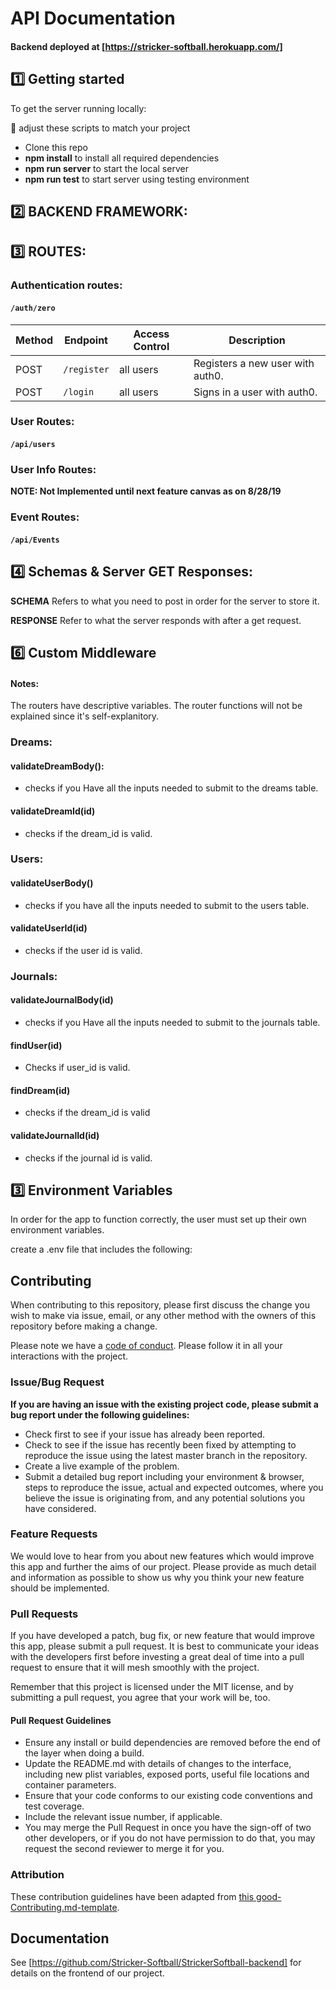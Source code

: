 
# API Documentation

#### Backend deployed at [https://stricker-softball.herokuapp.com/]

## 1️⃣ Getting started

To get the server running locally:

🚫 adjust these scripts to match your project

- Clone this repo
- **npm install** to install all required dependencies
- **npm run server** to start the local server
- **npm run test** to start server using testing environment




## :two: BACKEND FRAMEWORK:

<!-- We used:
- NodeJS
- Express
- Cloudinary
- Stripe
- Auth0
- Cors (middleware) -->

## :three: ROUTES:

### Authentication routes:

#### **`/auth/zero`**

| Method | Endpoint                | Access Control      | Description                                        |
| ------ | ----------------------- | ------------------- | -------------------------------------------------- |
| POST   | `/register`             | all users           | Registers a new user with auth0.                   |
| POST   | `/login`                | all users           | Signs in a user with auth0.                        |


### User Routes:

#### **`/api/users`**

<!-- | Method | Endpoint                | Access Control      | Description                                        |
| ------ | ----------------------- | ------------------- | -------------------------------------------------- |
| GET    | `/`                     | restricted          | Returns all users for a user.                      |
| GET    | `/:id `                 | restricted          | Returns all properties for a single user.          |
| GET    | `/:id/dreams`           | restricted          | Dreams belonging to a specific user.               |
| PUT    | `/:id`                  | restricted          | Edit a user's information.                         |
| DELETE | `/:id`                  | restricted          | Delete a user's information.                       | -->

### User Info Routes: 

**NOTE: Not Implemented until next feature canvas as on 8/28/19**
<!-- 
| Method | Endpoint                | Access Control      | Description                                        |
| ------ | ----------------------- | ------------------- | -------------------------------------------------- |
| GET    | `/`                     | restricted          | Returns all user profiles.                         |
| GET    | `/:id          `        | restricted          | Returns info for a single user.                    |
| POST   | `/`                     | restricted          | Post a new user profile.                           |
| PUT    | `/:id`                  | restricted          | Edit a user's profile.                             |
| DELETE | `/:id`                  | restricted          | Delete a user's profile.                           | -->


### Event Routes:

#### **`/api/Events`**

<!-- | Method | Endpoint                | Access Control | Description                          |
| ------ | ----------------------- | -------------- | -------------------------------------|
| GET    | `/`                     | all users      | Returns info for all dream projects. |
| GET    | `/:id`                  | all users      | Returns info for a dream project pertaining to an id. |
| GET    | `/:id/journals`         | all users      | Returns all journals pertaining to a dream project. |
| POST   | `/`                     | restricted     | Post a new dream project.            |
| PUT    | `/:id`                  | restricted     | Modify an existing dream project.    |
| DELETE | `/:id`                  | restricted     | Delete a dream.                      | -->


<!-- ### Journal Routes:

#### **`/api/journals`**

| Method | Endpoint                | Access Control      | Description                                        |
| ------ | ----------------------- | ------------------- | -------------------------------------------------- |
| GET    | `/`                     | All Users           | Returns all journals for a user.                   |
| GET    | `/:id`                  | All Users           | Returns all properties for a single journal.       |
| POST   | `/`                     | restricted          | Posts a new journal entry.                         |
| PUT    | `/:id`                  | restricted          | Edits a journal's body.                            |
| DELETE | `/:id`                  | restricted          | Delete a user's information.                       |

### Payment Routes:

#### Notes: 

The route to start the transaction is through **`/stripe/charge`**. Susequently, the app posts to both:

- :one: The **`userpayment`** table to track each user's transaction.
- :two: The **`dream-payment`** table to track each dream's transaction.

Therefore, overall, you send a post request to **`/stripe/charge`** which will then post to userpayment and dream-payment.


| Method | Endpoint                | Access Control      | Description                                        |
| ------ | ----------------------- | ------------------- | -------------------------------------------------- |
| POST   | `/stripe/charge`        | All Users           | Initial route that starts the payment transactions.|
| GET    | `/userpayment/:id`      | All Users           | Returns a specified user's payment transaction.    |
| POST   | `/userpayment`          | All Users           | Posts a new user payment.                          |
| GET    | `/dreampayment/:id`     | All Users           | Returns a specified dream's payment transaction.   |
| POST   | `/dreampayment`         | All Users           | Posts a new dream payment transaction.             |


### Images route:

#### **`/api/images`**

#### Notes:

- :one: A post request to `/api/images` actually sends a request to the third party api cloudinary. We pass in the image and the `dream_id`.
- :two: Cloudinary uploads and saves the image and returns an object that has the url of the image, which we select as `result.url`.
- :three: We insert `result.url` inside the column of `img_url`, and the id of the dream inside `dream_id`, into the table **mympyImages**.

| Method | Endpoint                | Access Control      | Description                                        |
| ------ | ----------------------- | ------------------- | -------------------------------------------------- |
| POST   | `/`                     | All Users           | Posts a new image into the database.               |


### Email route:

#### **`/mail`**

#### Notes:

- :one: A post request to `/mail` passes in the `user_id` and `dream_id.`
- :two: The route takes the ids and grabs the user's email and puts it in the sender/receiver field of the email.
- :three: The receiver (owner of the dream) gets this email in their inbox:

        'Another Mympy User Wants to Connect With You'

| Method | Endpoint                | Access Control      | Description                                        |
| ------ | ----------------------- | ------------------- | -------------------------------------------------- |
| POST   | `/`                     | All Users           | Sends an email to the dream's owner saying they want to contact them.               |
-->

## :four: Schemas & Server GET Responses:

**SCHEMA** Refers to what you need to post in order for the server to store it. 

**RESPONSE** Refer to what the server responds with after a get request.
<!--
### Dreams:

#### Schema:

     {
        id: INTEGER (PK++),
        dream_name: VARCHAR 128,
        dream_short_description: TEXT,
        dream_long_description: TEXT,
        donation_goal: INT,
        donations_received: INTEGER 128,
        user_id: INT (FK)
    } 

#### Response (for all dreams):

    {
        "id": INTEGER (PK++),
        "dream_name": "STRING",
        "dream_short_description": "TEXT",
        "donation_goal": INTEGER,
        "donations_received": INTEGER,
        "username": "STRING",
        "img_url": "http://res.cloudinary.com/mympy-cloud/image/upload/v1566320523/k6ahvssosavbcxkfkqbx.png"
    }

#### Response (For an individual dream):

**Note: \n is sent by the frontend to indicate line breaks. This is automatically inserted by the forms when users press enter.**

    {
        "id": 12,
        "dream_name": "Project Ozone",
        "dream_short_description": "A VR project that simulates the destruction of our planet in the wake of our current events.",
        "dream_long_description": "Our Ozone layer is depleting at an alarming rate. Our Amazon forests are burning, destroying the complex ecosystems that rely on the forests, and in turn, causing the extinction of species that are already endangered.\n\nBut what does this all mean for the human race? We can state all these facts, but how does this all affect us?\n\nThe Amazon Forests produces at least 20% of the world's oxygen supply by converting carbon dioxide into oxygen. The Ozone layer maintains it's structure through the use of oxygen, but is depleted by gases like carbon dioxide. The ozone layer shields at least 90% of the UV rays from the sun. Ultra violet rays causes mutation in cells, which causes cancer and the destruction of all lifeforms, including humans.\n\nCurrently, society does not place a huge importance on the effects of human pollution, deforestation, and industrialization, mostly because they are ignorant on the effects it has on us and our future generations. \n\nProject Ozone aims to inform people on the effects of the recent events that affected our planet, and to emphasize how the Ozone affects all lifeforms. \n\nWe aim to create vivid, life-life imagery that not only illuminate people on the consequences of our actions, but to spur calls of actions, so that we can take steps to change our world.\n\nJoin us in the fight to save our world--help us save our planet, and in turn, the generations to come.",
        "donations_received": 0,
        "donation_goal": 130000,
        "user_id": 25,
        "dream_pic": [
            {
                "id": 2,
                "img_url": "http://res.cloudinary.com/mympy-cloud/image/upload/v1566614205/stvphry8t7j0tp7qi3no.jpg",
                "dream_id": 12
            }
        ]
    }

### Cloudinary

Company Website: https://www.cloudinary.com/	

Cloudinary is a service that allows users to store and retrieve images for use on websites. Our application uses a back-end implementation of cloudinary whereby the image is uploaded to cloudinary and the subsequent URL that is served up by the service is stored in a database along with the project id with which it is associated. On the front-end, the URL for the image is retrieved from the database and used as background image for each project using string interpolation. 

`/api/images` is the endpoint that accesses the 'mympyImages' table which returns data in the following shape:

    {
      "id": INTEGER(PK++),
      "img_url": "STRING",
      "dream_id": INTEGER(FK)
    }

### Users:

#### Schema:

    {
      id: INTEGER (PK++),
      username: VARCHAR 128,
      password: VARCHAR 128,
      email: VARCHAR 128
    }

#### Response (All users):

    {
        "id": 1,
        "auth_id": "google-auth0|900000000001",
        "username": "admin",
        "password": "$2a$10$C0axIaTF5x94kEslxGrCzuxUvTf6nWd6l1DLT3DXkbgvvQzAzZfIm",
        "email": "raj@example.com",
        "created_at": "2019-08-20T03:04:15.471Z"
    }

#### Response (individual user):

    {
        "id": 25,
        "auth_id": "google-oauth2|116342319709597535921",
        "username": "lundimal",
        "password": null,
        "email": "lundimal@gmail.com",
        "created_at": "2019-08-20T17:00:46.028Z",
        "dreams": [
            {
                "id": 11,
                "dream_name": "I AM THE BEST",
                "dream_short_description": "sentence one",
                "dream_long_description": "long",
                "donation_goal": 4000,
                "donations_received": 0,
                "img_url": "http://res.cloudinary.com/mympy-cloud/image/upload/v1566320523/k6ahvssosavbcxkfkqbx.png"
            },
            {
                "id": 12,
                "dream_name": "Project Ozone",
                "dream_short_description": "A VR project that simulates the destruction of our planet in the wake of our current events.",
                "dream_long_description": "Text",
                "donation_goal": 130000,
                "donations_received": 0,
                "img_url": "http://res.cloudinary.com/mympy-cloud/image/upload/v1566614205/stvphry8t7j0tp7qi3no.jpg"
            }
        ],
        "userInfo": []
    }

#### Response `/api/users/:id/dreams`

Shows all the dreams associated with the user id.

i.e. outputs this for `/api/users/2/dreams`:

        {
            "id": 2,
            "dream_name": "Save the ocean",
            "dream_short_description": "Ocean is dying we need to save it",
            "dream_long_description": "Let save all those rare fish and animals for future generation",
            "donations_received": 230,
            "donation_goal": 500,
            "dreampic": "www.sea.com/fish.jpg",
            "user_id": 2
        },
        {
            "id": 5,
            "dream_name": "Better education for Orphans",
            "dream_short_description": "Better life in future",
            "dream_long_description": "Not to be involve in crime, drug dealing, killing people",
            "donations_received": 70,
            "donation_goal": 800,
            "dreampic": "www.orphanseducation.com/orphans.com",
            "user_id": 2
        }

### User Info:

#### SCHEMA: 

**Notes: Not Implemented until next product cycle as of 8/28/19.**

    {
      id: INTEGER (PK++)
      first_name: VARCHAR 128,
      last_name: VARCHAR 128,
      bio: TEXT,
      city: VARCHAR 128,
      state: VARCHAR 128,
      profile_pic: VARCHAR,
      user_id: INTEGER (FK)
    }

### Journals

#### Schema:
```
 {
        "id": 16,
        "title": "Journal Entry UPDATED 2",
        "body": "Journal Body",
        "user_id": 25,
        "dream_id": 11
}
```
#### Response:
```
{
    "id": 16,
    "created_at": "2019-08-20T18:40:52.552Z",
    "updated_at": "2019-08-20T20:04:41.342Z",
    "title": "Journal Entry UPDATED 2",
    "body": "Journal Body",
    "user_id": 25,
    "dream_id": 11
}
```


## :five: About Auth0

-Helps to implement authentication with multiple identity providers, including social (e.g., Google, Facebook, Microsoft, LinkedIn, GitHub, Twitter, etc), or enterprise (e.g., Windows Azure AD, Google Apps, Active Directory, ADFS, SAML, etc.)

-log in users with username/password databases, passwordless, or multi-factor authentication
link multiple user accounts together

Helps to generate signed JSON Web Tokens to authorize your API calls and flow the user identity securely

Helps to access demographics and analytics detailing how, when, and where users are logging in
enrich user profiles from other data sources using customizable JavaScript rules

### Auth0 Authentication and Authorization form Client side

Create an Auth0Client instance before rendering or initializing your application. You should only have one instance of the client.

    //with async/await
    const auth0 = await createAuth0Client({
      domain: '<AUTH0_DOMAIN>',
      client_id: '<AUTH0_CLIENT_ID>',
      redirect_uri: '<MY_CALLBACK_URL>'
    });

    //with promises
    createAuth0Client({
      domain: '<AUTH0_DOMAIN>',
      client_id: '<AUTH0_CLIENT_ID>',
      redirect_uri: '<MY_CALLBACK_URL>'
    }).then(auth0 => {
      //...
    });


### 1 - Login
    <button id="login">Click to Login</button>
    //with async/await

    //redirect to the Universal Login Page
    document.getElementById('login').addEventListener('click', async () => {
      await auth0.loginWithRedirect();
    });

    //in your callback route (<MY_CALLBACK_URL>)
    window.addEventListener('load', async () => {
      const redirectResult = await auth0.handleRedirectCallback();
      //logged in. you can get the user profile like this:
      const user = await auth0.getUser();
      console.log(user);
    });



### 2 - Calling an API
    <button id="call-api">Call an API</button>
    //with async/await
    document.getElementById('call-api').addEventListener('click', async () => {
      const accessToken = await auth0.getTokenSilently();
      const result = await fetch('https://myapi.com', {
        method: 'GET',
        headers: {
          Authorization: `Bearer ${accessToken}`
        }
      });
      const data = await result.json();
      console.log(data);
    });

    //with promises
    document.getElementById('call-api').addEventListener('click', () => {
      auth0
        .getTokenSilently()
        .then(accessToken =>
          fetch('https://myapi.com', {
            method: 'GET',
            headers: {
              Authorization: `Bearer ${accessToken}`
            }
          })
        )
        .then(result => result.json())
        .then(data => {
          console.log(data);
        });
    });


## 3 - Logout
    <button id="logout">Logout</button>
    import createAuth0Client from '@auth0/auth0-spa-js';

    document.getElementById('logout').addEventListener('click', () => {
      auth0.logout();
    });


-->
## :six: Custom Middleware

#### Notes:

The routers have descriptive variables. The router functions will not be explained since it's self-explanitory.

### Dreams:

#### validateDreamBody():

- checks if you Have all the inputs needed to submit to the dreams table.

#### validateDreamId(id)

- checks if the dream_id is valid.


### Users:

#### validateUserBody()

- checks if you have all the inputs needed to submit to the users table.

#### validateUserId(id)

- checks if the user id is valid.

### Journals:

#### validateJournalBody(id)

- checks if you Have all the inputs needed to submit to the journals table.

#### findUser(id)

- Checks if user_id is valid.

#### findDream(id)

- checks if the dream_id is valid

#### validateJournalId(id)

- checks if the journal id is valid.





## 3️⃣ Environment Variables

In order for the app to function correctly, the user must set up their own environment variables.

create a .env file that includes the following:
<!--     
    PORT=5000//whatever port
    HOST=localhost
    DB_DEV=mympy
    DB_TEST=mympy_test
    USER=<YOUR POSTGRES PGADMIN USERNAME> default postgres
    PASS=<YOUR POSTGRES PGADMIN PASSWORD>
    BE_URL=http://localhost:5000
    FE_URL=http://localhost:3000
    DB_ENV=testing -->
    
## Contributing

When contributing to this repository, please first discuss the change you wish to make via issue, email, or any other method with the owners of this repository before making a change.

Please note we have a [code of conduct](./code_of_conduct.md). Please follow it in all your interactions with the project.

### Issue/Bug Request

 **If you are having an issue with the existing project code, please submit a bug report under the following guidelines:**
 - Check first to see if your issue has already been reported.
 - Check to see if the issue has recently been fixed by attempting to reproduce the issue using the latest master branch in the repository.
 - Create a live example of the problem.
 - Submit a detailed bug report including your environment & browser, steps to reproduce the issue, actual and expected outcomes,  where you believe the issue is originating from, and any potential solutions you have considered.

### Feature Requests

We would love to hear from you about new features which would improve this app and further the aims of our project. Please provide as much detail and information as possible to show us why you think your new feature should be implemented.

### Pull Requests

If you have developed a patch, bug fix, or new feature that would improve this app, please submit a pull request. It is best to communicate your ideas with the developers first before investing a great deal of time into a pull request to ensure that it will mesh smoothly with the project.

Remember that this project is licensed under the MIT license, and by submitting a pull request, you agree that your work will be, too.

#### Pull Request Guidelines

- Ensure any install or build dependencies are removed before the end of the layer when doing a build.
- Update the README.md with details of changes to the interface, including new plist variables, exposed ports, useful file locations and container parameters.
- Ensure that your code conforms to our existing code conventions and test coverage.
- Include the relevant issue number, if applicable.
- You may merge the Pull Request in once you have the sign-off of two other developers, or if you do not have permission to do that, you may request the second reviewer to merge it for you.

### Attribution

These contribution guidelines have been adapted from [this good-Contributing.md-template](https://gist.github.com/PurpleBooth/b24679402957c63ec426).

## Documentation

See [https://github.com/Stricker-Softball/StrickerSoftball-backend]  for details on the frontend of our project.


